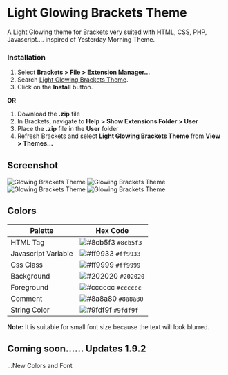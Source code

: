 # Light Glowing Brackets Theme


A Light Glowing theme for [Brackets](https://github.com/adobe/brackets/) very suited with HTML, CSS, PHP, Javascript....
inspired of Yesterday Morning Theme. 

### Installation
1. Select **Brackets > File > Extension Manager...**
2. Search [Light Glowing Brackets Theme](https://github.com/seanDeee/glowing-brackets-theme/).
3. Click on the **Install** button.

**OR**

1. Download the **.zip** file
2. In Brackets, navigate to **Help > Show Extensions Folder > User**
3. Place the **.zip** file in the **User** folder
4. Refresh Brackets and select **Light Glowing Brackets Theme** from **View > Themes...**


## Screenshot
![Glowing Brackets Theme](https://github.com/seanDeee/glowing-brackets-theme/blob/master/screenshots/html.png?raw=true)
![Glowing Brackets Theme](https://github.com/seanDeee/glowing-brackets-theme/blob/master/screenshots/css.png?raw=true)
![Glowing Brackets Theme](https://github.com/seanDeee/glowing-brackets-theme/blob/master/screenshots/js.png?raw=true)
![Glowing Brackets Theme](https://github.com/seanDeee/glowing-brackets-theme/blob/master/screenshots/php.png?raw=true)




## Colors

Palette | Hex Code
--- | ---
HTML Tag | ![#8cb5f3](https://placehold.it/15/8cb5f3/000000?text=+) `#8cb5f3`
Javascript Variable | ![#ff9933](https://placehold.it/15/ff9933/000000?text=+) `#ff9933`
Css Class | ![#ff9999](https://placehold.it/15/8cb5f3/ff9999?text=+) `#ff9999`
Background | ![#202020](https://placehold.it/15/202020/ffffff?text=+) `#202020`
Foreground | ![#cccccc](https://placehold.it/15/cccccc/000000?text=+) `#cccccc`
Comment | ![#8a8a80](https://placehold.it/15/8a8a80/000000?text=+) `#8a8a80`
String Color | ![#9fdf9f](https://placehold.it/15/9fdf9f/000000?text=+) `#9fdf9f`


**Note:** It is suitable for small font size because the text will look blurred.




## Coming soon...... Updates 1.9.2
...New Colors and Font
